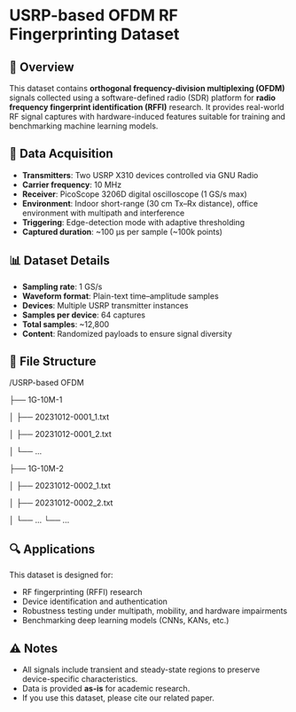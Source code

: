# USRP-based OFDM RF Fingerprinting Dataset

## 📖 Overview
This dataset contains **orthogonal frequency-division multiplexing (OFDM)** signals collected using a software-defined radio (SDR) platform for **radio frequency fingerprint identification (RFFI)** research. It provides real-world RF signal captures with hardware-induced features suitable for training and benchmarking machine learning models.

## 📡 Data Acquisition
- **Transmitters**: Two USRP X310 devices controlled via GNU Radio  
- **Carrier frequency**: 10 MHz  
- **Receiver**: PicoScope 3206D digital oscilloscope (1 GS/s max)  
- **Environment**: Indoor short-range (30 cm Tx–Rx distance), office environment with multipath and interference  
- **Triggering**: Edge-detection mode with adaptive thresholding  
- **Captured duration**: ~100 μs per sample (~100k points)  

## 📊 Dataset Details
- **Sampling rate**: 1 GS/s  
- **Waveform format**: Plain-text time–amplitude samples  
- **Devices**: Multiple USRP transmitter instances  
- **Samples per device**: 64 captures  
- **Total samples**: ~12,800  
- **Content**: Randomized payloads to ensure signal diversity  

## 📂 File Structure

/USRP-based OFDM

├── 1G-10M-1

│ ├── 20231012-0001_1.txt

│ ├── 20231012-0001_2.txt

│ └── ...

├── 1G-10M-2

│ ├── 20231012-0002_1.txt

│ ├── 20231012-0002_2.txt

│ └── ...
└── ...


## 🔍 Applications
This dataset is designed for:
- RF fingerprinting (RFFI) research  
- Device identification and authentication  
- Robustness testing under multipath, mobility, and hardware impairments  
- Benchmarking deep learning models (CNNs, KANs, etc.)  

## ⚠️ Notes
- All signals include transient and steady-state regions to preserve device-specific characteristics.  
- Data is provided **as-is** for academic research.  
- If you use this dataset, please cite our related paper.  




